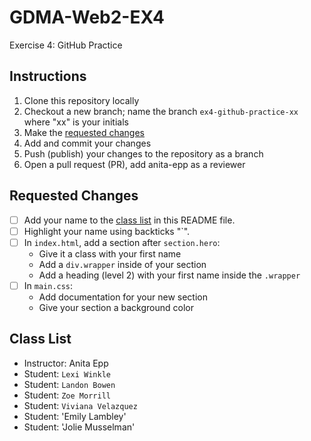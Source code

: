 # GDMA-Web2-EX4
Exercise 4: GitHub Practice

## Instructions
1. Clone this repository locally
2. Checkout a new branch; name the branch `ex4-github-practice-xx` where "xx" is your initials
3. Make the [requested changes](#requested-changes)
4. Add and commit your changes
5. Push (publish) your changes to the repository as a branch
6. Open a pull request (PR), add anita-epp as a reviewer

## Requested Changes
- [ ] Add your name to the [class list](#class-list) in this README file.
- [ ] Highlight your name using backticks "`".
- [ ] In `index.html`, add a section after `section.hero`:
   - Give it a class with your first name
   - Add a `div.wrapper` inside of your section
   - Add a heading (level 2) with your first name inside the `.wrapper`
- [ ] In `main.css`:
   - Add documentation for your new section
   - Give your section a background color

## Class List
- Instructor: Anita Epp
- Student: `Lexi Winkle`
- Student: `Landon Bowen`
- Student: `Zoe Morrill`
- Student: `Viviana Velazquez`
- Student: 'Emily Lambley'
- Student: 'Jolie Musselman'
